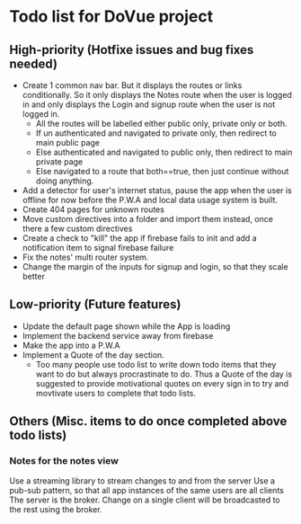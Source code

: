 # Todo list for DoVue project
## High-priority  (Hotfixe issues and bug fixes needed)
- Create 1 common nav bar. But it displays the routes or links conditionally. So it only displays the Notes route when the user is logged in and only displays the Login and signup route when the user is not logged in.
    - All the routes will be labelled either public only, private only or both.
    - If un authenticated and navigated to private only, then redirect to main public page
    - Else authenticated and navigated to public only, then redirect to main private page
    - Else navigated to a route that both==true, then just continue without doing anything.
- Add a detector for user's internet status, pause the app when the user is offline for now before the P.W.A and local data usage system is built.
- Create 404 pages for unknown routes
- Move custom directives into a folder and import them instead, once there a few custom directives
- Create a check to "kill" the app if firebase fails to init and add a notification item to signal firebase failure
- Fix the notes' multi router system.
- Change the margin of the inputs for signup and login, so that they scale better

## Low-priority  (Future features)
- Update the default page shown while the App is loading
- Implement the backend service away from firebase
- Make the app into a P.W.A
- Implement a Quote of the day section.
    - Too many people use todo list to write down todo items that they want to do but always procrastinate to do. Thus a Quote of the day is suggested to provide motivational quotes on every sign in to try and movtivate users to complete that todo lists.

## Others  (Misc. items to do once completed above todo lists)


### Notes for the notes view
Use a streaming library to stream changes to and from the server
Use a pub-sub pattern, so that all app instances of the same users are all clients
The server is the broker. Change on a single client will be broadcasted to the
rest using the broker.
